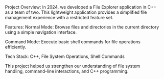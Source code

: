 Project Overview:
In 2024, we developed a File Explorer application in C++ as a team of two. This lightweight application provides a simplified file management experience with a restricted feature set.

Features:
Normal Mode: Browse files and directories in the current directory using a simple navigation interface.


Command Mode: Execute basic shell commands for file operations efficiently.


Tech Stack: C++, File System Operations, Shell Commands


This project helped us strengthen our understanding of file system handling, command-line interactions, and C++ programming.
